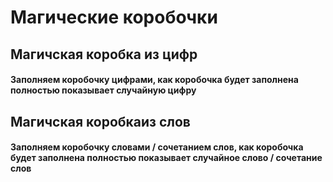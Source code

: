 # Магические коробочки
## Магичская коробка из цифр
#### Заполняем коробочку цифрами, как коробочка будет заполнена полностью показывает случайную цифру
## Магичская коробкаиз слов
#### Заполняем коробочку словами / сочетанием слов, как коробочка будет заполнена полностью показывает случайное слово / сочетание слов
